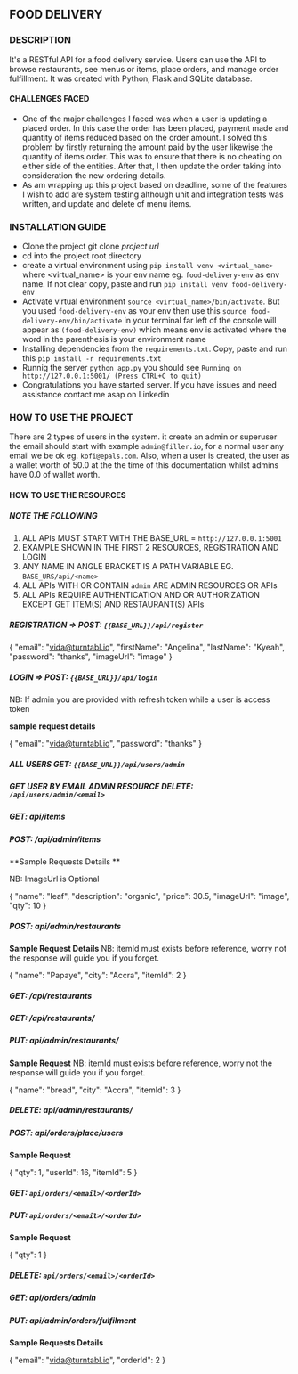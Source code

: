                                                                            
## FOOD DELIVERY 

### DESCRIPTION 
It's a RESTful API for a food delivery service. Users can use the API to browse restaurants, see menus or items, place orders, and manage order fulfillment. It was created with Python, Flask and SQLite database.

#### CHALLENGES FACED 
* One of the major challenges I faced was when a user is updating a placed order. In this case the order has been placed, payment made and quantity of items reduced based on the order amount. I solved this problem by firstly returning the amount paid by the user likewise the quantity of items order. This was to ensure that there is no cheating on either side of the entities. After that, I then update the order taking into consideration the new ordering details.
* As am wrapping up this project based on deadline, some of the features I wish to add are system testing although unit and integration tests was written,  and update and delete of menu items.

### INSTALLATION GUIDE 
* Clone the project git clone _project url_
* cd into the project root directory
* create a virtual environment using ```pip install venv <virtual_name>``` where <virtual_name> is your env name eg. ```food-delivery-env``` as env name. If not clear copy, paste and run ```pip install venv food-delivery-env```
* Activate virtual environment ```source <virtual_name>/bin/activate```. But you used ```food-delivery-env``` as your env then use this ```source food-delivery-env/bin/activate``` in your terminal far left of the console will appear as ```(food-delivery-env)``` which means env is activated where the word in the parenthesis is your environment name
* Installing dependencies from the ```requirements.txt```. Copy, paste and run this ```pip install -r requirements.txt```
* Runnig the server ```python app.py``` you should see ``` Running on http://127.0.0.1:5001/ (Press CTRL+C to quit) ```
* Congratulations you have started server. If you have issues and need assistance contact me asap on Linkedin

### HOW TO USE THE PROJECT 
There are 2 types of users in the system. it create an admin or superuser the email should start with <admin> example ```admin@filler.io```, for a normal user any email we be ok eg. ```kofi@epals.com```. Also, when a user is created, the user as a wallet worth of 50.0 at the the time of this documentation whilst admins have 0.0 of wallet worth.

#### HOW TO USE THE RESOURCES 

##### NOTE THE FOLLOWING 

1. ALL APIs MUST START WITH THE BASE_URL = ```http://127.0.0.1:5001```
2. EXAMPLE SHOWN IN THE FIRST 2 RESOURCES, REGISTRATION AND LOGIN
3. ANY NAME IN ANGLE BRACKET IS A PATH VARIABLE EG. ```BASE_URS/api/<name>```
4. ALL APIs WITH OR CONTAIN ```admin``` ARE ADMIN RESOURCES OR APIs
5. ALL APIs REQUIRE AUTHENTICATION AND OR AUTHORIZATION EXCEPT GET ITEM(S) AND RESTAURANT(S) APIs

##### REGISTRATION =>  POST: ```{{BASE_URL}}/api/register```
 
{
    "email": "vida@turntabl.io",
    "firstName": "Angelina",
    "lastName": "Kyeah",
    "password": "thanks",
    "imageUrl": "image"
}

##### LOGIN => POST: ```{{BASE_URL}}/api/login```
NB: If admin you are provided with refresh token while a user is access token

   **sample request details**
   
{
    "email": "vida@turntabl.io",
    "password": "thanks"
}

##### ALL USERS GET: ```{{BASE_URL}}/api/users/admin```

##### GET USER BY EMAIL ADMIN RESOURCE  DELETE: ```/api/users/admin/<email>```
##### GET: api/items
##### POST: /api/admin/items

**Sample Requests Details **

NB: ImageUrl is Optional 

{
    "name": "leaf",
    "description": "organic",
    "price": 30.5,
    "imageUrl": "image",
    "qty": 10
}

##### POST: _api/admin/restaurants_

**Sample Request Details**
NB: itemId must exists before reference, worry not the response will guide you if you forget.

{
    "name": "Papaye",
    "city": "Accra",
    "itemId": 2
}

##### GET: _/api/restaurants_
##### GET: _/api/restaurants/<name>_
##### PUT: _api/admin/restaurants/<name>_

**Sample Request**
NB: itemId must exists before reference, worry not the response will guide you if you forget.

{
    "name": "bread",
    "city": "Accra",
    "itemId": 3
}

##### DELETE: _api/admin/restaurants/<name>_
##### POST: _api/orders/place/users_

**Sample Request**

{
 "qty": 1,
 "userId": 16,
 "itemId": 5
}

##### GET: ```api/orders/<email>/<orderId>```
##### PUT: ```api/orders/<email>/<orderId>```

**Sample Request**

{
    "qty": 1
}

##### DELETE: ```api/orders/<email>/<orderId>```
##### GET: _api/orders/admin_
##### PUT: _api/admin/orders/fulfilment_

**Sample Requests Details**

{
    "email": "vida@turntabl.io",
    "orderId": 2
}

